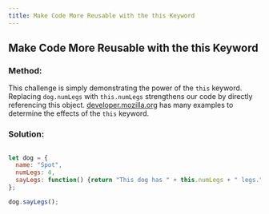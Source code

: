 ```yaml
---
title: Make Code More Reusable with the this Keyword
---
```

## Make Code More Reusable with the this Keyword

### Method:

This challenge is simply demonstrating the power of the `this` keyword. Replacing `dog.numLegs` with `this.numLegs` strengthens our code by directly referencing this object. 
[developer.mozilla.org](https://developer.mozilla.org/en-US/docs/Web/JavaScript/Reference/Operators/this) has many examples to determine the effects of the `this` keyword.

### Solution:

```javascript

let dog = {
  name: "Spot",
  numLegs: 4,
  sayLegs: function() {return "This dog has " + this.numLegs + " legs.";}
};

dog.sayLegs();

```
